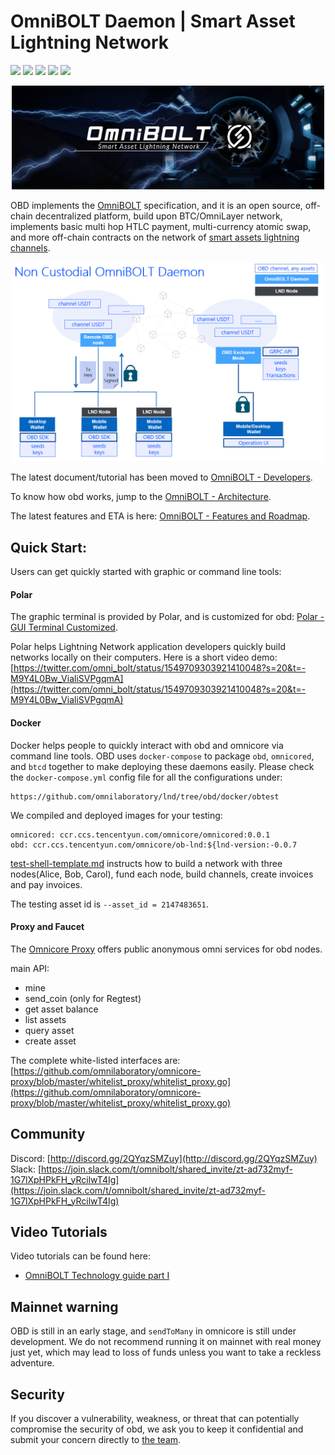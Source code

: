 # OmniBOLT Daemon | Smart Asset Lightning Network
[![](https://img.shields.io/badge/license-MIT-blue)](https://github.com/omnilaboratory/obd/blob/master/LICENSE) [![](https://img.shields.io/badge/standard%20readme-OK-brightgreen)](https://github.com/omnilaboratory/obd/blob/master/README.md) [![](https://img.shields.io/badge/golang-%3E%3D1.9.0-orange)](https://golang.org/dl/) [![](https://img.shields.io/badge/protocol-OmniBOLT-brightgreen)](https://github.com/omnilaboratory/OmniBOLT-spec) 
[![](https://img.shields.io/badge/API%20V0.3-Document-blue)](https://api.omnilab.online) 

<p align="center">
  <img width="500" alt="OmniBOLT-banner" src="docs/assets/omni-lightning-3.jpg">
</p>


OBD implements the [OmniBOLT](https://github.com/omnilaboratory/OmniBOLT-spec) specification, and it is an open source, off-chain decentralized platform, build upon BTC/OmniLayer network, implements basic multi hop HTLC payment, multi-currency atomic swap, and more off-chain contracts on the network of [smart assets lightning channels](https://github.com/omnilaboratory/OmniBOLT-spec/blob/master/OmniBOLT-02-peer-protocol.md#omni-address).  

<p align="center">
  <img width="500" alt="None Custodial OmniBOLT Daemon" src="docs/assets/None-Custodial-OmniBOLT-Daemon-2.png">
</p>
    

The latest document/tutorial has been moved to [OmniBOLT - Developers](https://omnilaboratory.github.io/obd/#/OBD-README).  

To know how obd works, jump to the [OmniBOLT - Architecture](https://omnilaboratory.github.io/obd/#/Architecture).  

The latest features and ETA is here: [OmniBOLT - Features and Roadmap](https://omnilaboratory.github.io/obd/#/features).  

## Quick Start:

Users can get quickly started with graphic or command line tools:  

#### Polar
The graphic terminal is provided by Polar, and is customized for obd: [Polar - GUI Terminal Customized](https://github.com/omnilaboratory/polar/releases). 

Polar helps Lightning Network application developers quickly build networks locally on their computers. Here is a short video demo: [https://twitter.com/omni_bolt/status/1549709303921410048?s=20&t=-M9Y4L0Bw_VialiSVPgqmA](https://twitter.com/omni_bolt/status/1549709303921410048?s=20&t=-M9Y4L0Bw_VialiSVPgqmA)  

#### Docker

Docker helps people to quickly interact with obd and omnicore via command line tools. OBD uses `docker-compose` to package `obd`, `omnicored`, and `btcd` together to make deploying these daemons easily. Please check the `docker-compose.yml` config file for all the configurations under:

```
https://github.com/omnilaboratory/lnd/tree/obd/docker/obtest
```

We compiled and deployed images for your testing:
```
omnicored: ccr.ccs.tencentyun.com/omnicore/omnicored:0.0.1
obd: ccr.ccs.tencentyun.com/omnicore/ob-lnd:${lnd-version:-0.0.7
```

[test-shell-template.md](https://github.com/omnilaboratory/lnd/blob/obd/docker/obtest/test-shell-template.md) instructs how to build a network with three nodes(Alice, Bob, Carol), fund each node, build channels, create invoices and pay invoices.  

The testing asset id is `--asset_id = 2147483651`.  

#### Proxy and Faucet

The [Omnicore Proxy](https://github.com/omnilaboratory/omnicore-proxy) offers public anonymous omni services for obd nodes.  

main API:   
* mine  
* send_coin (only for Regtest) 
* get asset balance  
* list assets  
* query asset  
* create asset  

The complete white-listed interfaces are: [https://github.com/omnilaboratory/omnicore-proxy/blob/master/whitelist_proxy/whitelist_proxy.go](https://github.com/omnilaboratory/omnicore-proxy/blob/master/whitelist_proxy/whitelist_proxy.go)
 

## Community

Discord: [http://discord.gg/2QYqzSMZuy](http://discord.gg/2QYqzSMZuy)  
Slack: [https://join.slack.com/t/omnibolt/shared_invite/zt-ad732myf-1G7lXpHPkFH_yRcilwT4Ig](https://join.slack.com/t/omnibolt/shared_invite/zt-ad732myf-1G7lXpHPkFH_yRcilwT4Ig)

## Video Tutorials
Video tutorials can be found here:   
  
* [OmniBOLT Technology guide part I](https://youtu.be/G-T_uwqzDAI)  

## Mainnet warning
OBD is still in an early stage, and `sendToMany` in omnicore is still under development. We do not recommend running it on mainnet with real money just yet, which may lead to loss of funds unless you want to take a reckless adventure.  

## Security
If you discover a vulnerability, weakness, or threat that can potentially compromise the security of obd, we ask you to keep it confidential and submit your concern directly to [the team](mailto:neo.carmack@gmail.com?subject=%5BGitHub%5D%20OmniBOLT%20Security).

 
